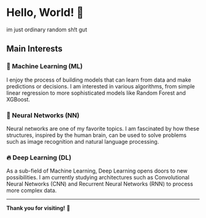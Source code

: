 # Hello, World! 👋

im just ordinary random sh!t gut

## Main Interests

### 🤖 Machine Learning (ML)
I enjoy the process of building models that can learn from data and make predictions or decisions. I am interested in various algorithms, from simple linear regression to more sophisticated models like Random Forest and XGBoost.

### 🧠 Neural Networks (NN)
Neural networks are one of my favorite topics. I am fascinated by how these structures, inspired by the human brain, can be used to solve problems such as image recognition and natural language processing.

### 🔥 Deep Learning (DL)
As a sub-field of Machine Learning, Deep Learning opens doors to new possibilities. I am currently studying architectures such as Convolutional Neural Networks (CNN) and Recurrent Neural Networks (RNN) to process more complex data.

---

**Thank you for visiting!** 🚀
